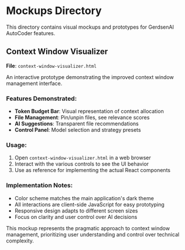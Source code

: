 # Mockups Directory

This directory contains visual mockups and prototypes for GerdsenAI AutoCoder features.

## Context Window Visualizer

**File**: `context-window-visualizer.html`

An interactive prototype demonstrating the improved context window management interface.

### Features Demonstrated:
- **Token Budget Bar**: Visual representation of context allocation
- **File Management**: Pin/unpin files, see relevance scores
- **AI Suggestions**: Transparent file recommendations
- **Control Panel**: Model selection and strategy presets

### Usage:
1. Open `context-window-visualizer.html` in a web browser
2. Interact with the various controls to see the UI behavior
3. Use as reference for implementing the actual React components

### Implementation Notes:
- Color scheme matches the main application's dark theme
- All interactions are client-side JavaScript for easy prototyping
- Responsive design adapts to different screen sizes
- Focus on clarity and user control over AI decisions

This mockup represents the pragmatic approach to context window management, prioritizing user understanding and control over technical complexity.
